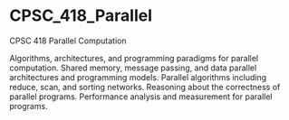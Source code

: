 # CPSC_418_Parallel
CPSC 418 Parallel Computation

Algorithms, architectures, and programming paradigms for parallel computation. Shared memory, message passing, and data parallel architectures and programming models. Parallel algorithms including reduce, scan, and sorting networks. Reasoning about the correctness of parallel programs. Performance analysis and measurement for parallel programs.
